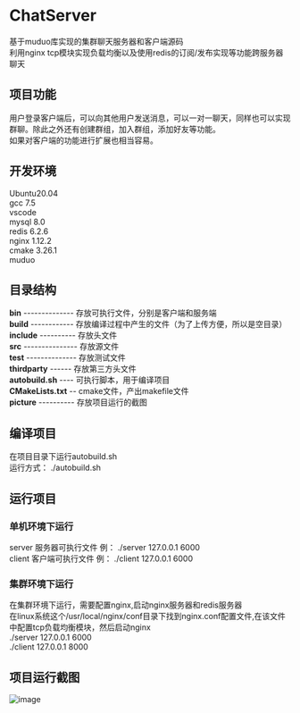 # ChatServer
基于muduo库实现的集群聊天服务器和客户端源码  
利用nginx tcp模块实现负载均衡以及使用redis的订阅/发布实现等功能跨服务器聊天
## 项目功能
用户登录客户端后，可以向其他用户发送消息，可以一对一聊天，同样也可以实现群聊。除此之外还有创建群组，加入群组，添加好友等功能。  
如果对客户端的功能进行扩展也相当容易。
## 开发环境
Ubuntu20.04  
gcc 7.5  
vscode  
mysql 8.0  
redis 6.2.6  
nginx 1.12.2  
cmake 3.26.1  
muduo  
## 目录结构
**bin** -------------- 存放可执行文件，分别是客户端和服务端  
**build** ------------ 存放编译过程中产生的文件（为了上传方便，所以是空目录）   
**include** ---------- 存放头文件  
**src** --------------- 存放源文件  
**test** -------------- 存放测试文件  
**thirdparty** ------ 存放第三方头文件  
**autobuild.sh** ---- 可执行脚本，用于编译项目  
**CMakeLists.txt** -- cmake文件，产出makefile文件  
**picture** ---------- 存放项目运行的截图
## 编译项目
在项目目录下运行autobuild.sh  
运行方式： ./autobuild.sh  
## 运行项目
### 单机环境下运行  
server  服务器可执行文件 例： ./server 127.0.0.1 6000  
client  客户端可执行文件 例： ./client 127.0.0.1 6000 
### 集群环境下运行
在集群环境下运行，需要配置nginx,启动nginx服务器和redis服务器  
在linux系统这个/usr/local/nginx/conf目录下找到nginx.conf配置文件,在该文件中配置tcp负载均衡模块，然后启动nginx  
./server 127.0.0.1 6000  
./client 127.0.0.1 8000  
## 项目运行截图
![image](client1.png)
